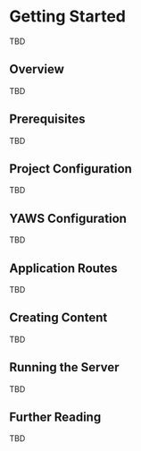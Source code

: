 # Getting Started

TBD

## Overview

TBD

## Prerequisites

TBD

## Project Configuration

TBD

## YAWS Configuration

TBD

## Application Routes

TBD

## Creating Content

TBD

## Running the Server

TBD

## Further Reading

TBD
